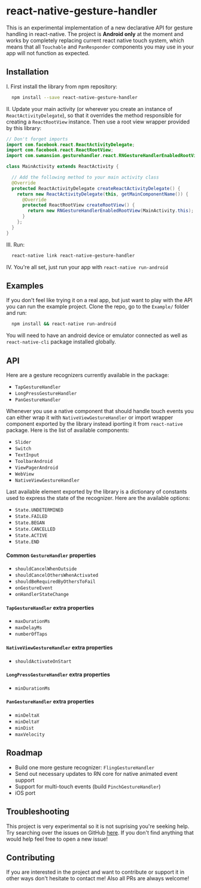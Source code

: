 # react-native-gesture-handler

This is an experimental implementation of a new declarative API for gesture handling in react-native. The project is **Android only** at the moment and works by completely replacing current react native touch system, which means that all `Touchable` and `PanResponder` components you may use in your app will not function as expected.

## Installation

I. First install the library from npm repository:
```bash
  npm install --save react-native-gesture-handler
```

II. Update your main activity (or wherever you create an instance of `ReactActivityDelegate`), so that it overrides the method responsible for creating a `ReactRootView` instance. Then use a root view wrapper provided by this library:
```java
// Don't forget imports
import com.facebook.react.ReactActivityDelegate;
import com.facebook.react.ReactRootView;
import com.swmansion.gesturehandler.react.RNGestureHandlerEnabledRootView;

class MainActivity extends ReactActivity {

  // Add the following method to your main activity class
  @Override
  protected ReactActivityDelegate createReactActivityDelegate() {
    return new ReactActivityDelegate(this, getMainComponentName()) {
      @Override
      protected ReactRootView createRootView() {
        return new RNGestureHandlerEnabledRootView(MainActivity.this);
      }
    };
  }
}
```

III. Run:
```bash
  react-native link react-native-gesture-handler
```

IV. You're all set, just run your app with `react-native run-android`

## Examples

If you don't feel like trying it on a real app, but just want to play with the API you can run the example project. Clone the repo, go to the `Example/` folder and run:
```bash
  npm install && react-native run-android
```

You will need to have an android device or emulator connected as well as `react-native-cli` package installed globally.

## API

Here are a gesture recognizers currently available in the package:
 - `TapGestureHandler`
 - `LongPressGestureHandler`
 - `PanGestureHandler`

Whenever you use a native component that should handle touch events you can either wrap it with `NativeViewGestureHandler` or import wrapper component exported by the library instead iporting it from `react-native` package. Here is the list of available components:
 - `Slider`
 - `Switch`
 - `TextInput`
 - `ToolbarAndroid`
 - `ViewPagerAndroid`
 - `WebView`
 - `NativeViewGestureHandler`

Last available element exported by the library is a dictionary of constants used to express the state of the recognizer. Here are the available options:
 - `State.UNDETERMINED`
 - `State.FAILED`
 - `State.BEGAN`
 - `State.CANCELLED`
 - `State.ACTIVE`
 - `State.END`

#### Common `GestureHandler` properties

 - `shouldCancelWhenOutside`
 - `shouldCancelOthersWhenActivated`
 - `shouldBeRequiredByOthersToFail`
 - `onGestureEvent`
 - `onHandlerStateChange`

#### `TapGestureHandler` extra properties

 - `maxDurationMs`
 - `maxDelayMs`
 - `numberOfTaps`

#### `NativeViewGestureHandler` extra properties

 - `shouldActivateOnStart`

#### `LongPressGestureHandler` extra properties

 - `minDurationMs`

#### `PanGestureHandler` extra properties

 - `minDeltaX`
 - `minDeltaY`
 - `minDist`
 - `maxVelocity`


## Roadmap

 - Build one more gesture recognizer: `FlingGestureHandler`
 - Send out necessary updates to RN core for native animated event support
 - Support for multi-touch events (build `PinchGestureHandler`)
 - iOS port

## Troubleshooting

This project is very experimental so it is not suprising you're seeking help. Try searching over the issues on GitHub [here](https://github.com/kmagiera/react-native-gesture-handler/issues). If you don't find anything that would help feel free to open a new issue!

## Contributing

If you are interested in the project and want to contribute or support it in other ways don't hesitate to contact me! Also all PRs are always welcome!
